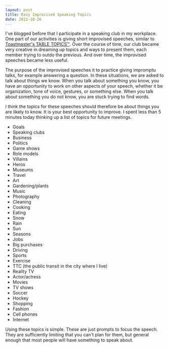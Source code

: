 ```yaml
---
layout: post
title: Easy Improvised Speaking Topics
date: 2012-10-26
---
```


I've blogged before that I participate in a speaking club in my workplace. One part of our activities is giving short improvised speeches, similar to [Toastmaster's TABLE TOPICS™](http://www.toastmasters.org/Members/MemberExperience/MeetingRoles/TableTopicsSpeaker.aspx). Over the course of time, our club became very creative in dreaming up topics and ways to present them, each member trying to outdo the previous. And over time, the improvised speeches became less useful.

The purpose of the improvised speeches it to practice giving impromptu talks, for example answering a question. In these situations, we are asked to talk about things we know. When you talk about something you know, you have an opportunity to work on other aspects of your speech, whether it be organization, tone of voice, gestures, or something else. When you talk about something you do not know, you are stuck trying to find words.

I think the topics for these speeches should therefore be about things you are likely to know. It is your best opportunity to improve. I spent less than 5 minutes today thinking up a list of topics for future meetings.

* Goals
* Speaking clubs
* Business
* Politics
* Game shows
* Role models
* Villains
* Heros
* Museums
* Travel
* Art
* Gardening/plants
* Music
* Photography
* Cleaning
* Cooking
* Eating
* Snow
* Rain
* Sun
* Seasons
* Jobs
* Big purchases
* Driving
* Sports
* Exercise
* TTC (the public transit in the city where I live)
* Reality TV
* Actor/actress
* Movies
* TV shows
* Soccer
* Hockey
* Shopping
* Fashion
* Cell phones
* Internet

Using these topics is simple. These are just prompts to focus the speech. They are sufficiently limiting that you can't plan for them, but general enough that most people will have something to speak about.
